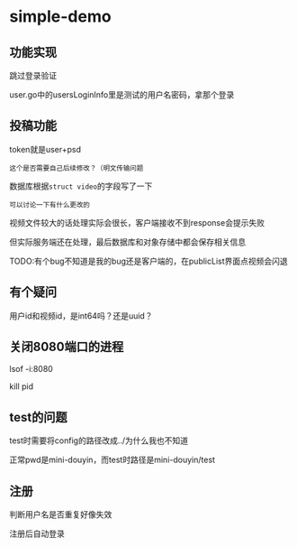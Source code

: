 # simple-demo

## 功能实现

跳过登录验证

user.go中的usersLoginInfo里是测试的用户名密码，拿那个登录

## 投稿功能

token就是user+psd
    
    这个是否需要自己后续修改？（明文传输问题

数据库根据```struct video```的字段写了一下
    
    可以讨论一下有什么更改的

视频文件较大的话处理实际会很长，客户端接收不到response会提示失败

但实际服务端还在处理，最后数据库和对象存储中都会保存相关信息

TODO:有个bug不知道是我的bug还是客户端的，在publicList界面点视频会闪退

## 有个疑问

用户id和视频id，是int64吗？还是uuid？

## 关闭8080端口的进程

lsof -i:8080

kill pid

## test的问题

test时需要将config的路径改成../为什么我也不知道

正常pwd是mini-douyin，而test时路径是mini-douyin/test

## 注册

判断用户名是否重复好像失效

注册后自动登录